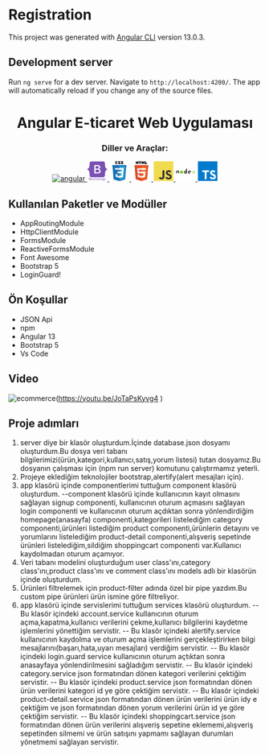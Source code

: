 # Registration

This project was generated with [Angular CLI](https://github.com/angular/angular-cli) version 13.0.3.

## Development server

Run `ng serve` for a dev server. Navigate to `http://localhost:4200/`. The app will automatically reload if you change any of the source files.

<h1 align="center">Angular E-ticaret Web Uygulaması</h1>


<h3 align="center">Diller ve Araçlar:</h3>
<p align="center"> <a href="https://angular.io" target="_blank" rel="noreferrer"> <img src="https://angular.io/assets/images/logos/angular/angular.svg" alt="angular" width="40" height="40"/> </a> <a href="https://getbootstrap.com" target="_blank" rel="noreferrer"> <img src="https://raw.githubusercontent.com/devicons/devicon/master/icons/bootstrap/bootstrap-plain-wordmark.svg" alt="bootstrap" width="40" height="40"/> </a> <a href="https://www.w3schools.com/css/" target="_blank" rel="noreferrer"> <img src="https://raw.githubusercontent.com/devicons/devicon/master/icons/css3/css3-original-wordmark.svg" alt="css3" width="40" height="40"/> </a></a> <a href="https://www.w3.org/html/" target="_blank" rel="noreferrer"> <img src="https://raw.githubusercontent.com/devicons/devicon/master/icons/html5/html5-original-wordmark.svg" alt="html5" width="40" height="40"/> </a> <a href="https://developer.mozilla.org/en-US/docs/Web/JavaScript" target="_blank" rel="noreferrer"> <img src="https://raw.githubusercontent.com/devicons/devicon/master/icons/javascript/javascript-original.svg" alt="javascript" width="40" height="40"/> </a> <a href="https://nodejs.org" target="_blank" rel="noreferrer"> <img src="https://raw.githubusercontent.com/devicons/devicon/master/icons/nodejs/nodejs-original-wordmark.svg" alt="nodejs" width="40" height="40"/> </a> <a href="https://www.typescriptlang.org/" target="_blank" rel="noreferrer"> <img src="https://raw.githubusercontent.com/devicons/devicon/master/icons/typescript/typescript-original.svg" alt="typescript" width="40" height="40"/> </a>

## Kullanılan Paketler ve Modüller
- AppRoutingModule
- HttpClientModule
- FormsModule
- ReactiveFormsModule
- Font Awesome
- Bootstrap 5
- LoginGuard!


## Ön Koşullar
- JSON Api
- npm
- Angular 13
- Bootstrap 5
- Vs Code

## Video

![ecommerce](https://user-images.githubusercontent.com/96016754/159350855-0201a580-6c62-41e2-b52f-d9ead812fb76.JPG)(https://youtu.be/JoTaPsKyvg4 )

 

 
## Proje adımları
1. server diye bir klasör oluşturdum.İçinde database.json dosyamı oluşturdum.Bu dosya veri tabanı bilgilerimizi(ürün,kategori,kullanıcı,satış,yorum listesi) tutan dosyamız.Bu dosyanın çalışması için (npm run server) komutunu çalıştırmamız yeterli.
2. Projeye eklediğim teknolojiler bootstrap,alertify(alert mesajları için).
3. app klasörü içinde componentlerimi tuttuğum component klasörü oluşturdum.
--component klasörü içinde kullanıcının kayıt olmasını sağlayan signup componenti,
kullanıcının oturum açmasını sağlayan login componenti ve kullanıcının oturum açdıktan sonra yönlendirdiğim homepage(anasayfa) componenti,kategorileri listelediğim category componenti,ürünleri listediğim product componenti,ürünlerin detayını ve yorumlarını listelediğim product-detail componenti,alışveriş sepetinde ürünleri listelediğim,sildiğim shoppingcart componenti var.Kullanıcı kaydolmadan oturum açamıyor.
4. Veri tabanı modelini oluşturduğum user class'ını,category class'ını,product class'ını ve comment class'ını models adlı bir klasörün içinde oluşturdum.
5. Ürünleri filtrelemek için product-filter adında özel bir pipe yazdım.Bu custom pipe
ürünleri ürün ismine göre filtreliyor.
6. app klasörü içinde servislerimi tuttuğum services klasörü oluşturdum.
-- Bu klasör içindeki account.service  kullanıcının oturum açma,kapatma,kullanıcı verilerini çekme,kullanıcı bilgilerini kaydetme işlemlerini yönettiğim servistir. 
-- Bu klasör içindeki alertify.service kullanıcının kaydolma ve oturum açma işlemlerini gerçekleştirirken bilgi mesajlarını(başarı,hata,uyarı mesajları) verdiğim servistir.
-- Bu klasör içindeki login.guard service kullanıcının oturum açtıktan sonra anasayfaya yönlendirilmesini sağladığım servistir.
-- Bu klasör içindeki category.service json formatından dönen kategori verilerini çektiğim servistir.
-- Bu klasör içindeki product.service json formatından dönen ürün verilerini kategori id ye göre çektiğim servistir.
-- Bu klasör içindeki product-detail.service json formatından dönen ürün verilerini ürün idy e çektiğim  ve  json formatından dönen yorum verilerini ürün id ye göre çektiğim servistir.
-- Bu klasör içindeki shoppingcart.service json formatından dönen ürün verilerini alışveriş sepetine eklememi,alışveriş sepetinden silmemi ve ürün satışını yapmamı sağlayan durumları yönetmemi sağlayan servistir.


